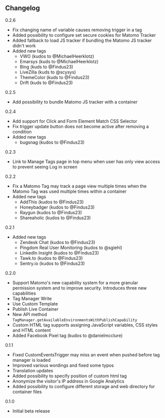 ## Changelog

0.2.6

* Fix changing name of variable causes removing trigger in a tag
* Added possibility to configure set secure cookies for Matomo Tracker
* Added fallback to load JS tracker if bundling the Matomo JS tracker didn't work
* Added new tags
    * VWO (kudos to @MichaelHeerklotz)
    * Emarsys (kuds to @MichaelHeerklotz)
    * Bing (kuds to @Findus23)
    * LiveZilla (kuds to @scysys)
    * ThemeColor (kuds to @Findus23)
    * Drift (kuds to @Findus23)

0.2.5

* Add possibility to bundle Matomo JS tracker with a container

0.2.4

* Add support for Click and Form Element Match CSS Selector
* Fix trigger update button does not become active after removing a condition
* Added new tags
    * bugsnag (kudos to @Findus23)

0.2.3

* Link to Manage Tags page in top menu when user has only view access to prevent seeing Log in screen

0.2.2

* Fix a Matomo Tag may track a page view multiple times when the Matomo Tag was used multiple times within a container
* Added new tags
    * AddThis (kudos to @Findus23)
    * Honeybadger (kudos to @Findus23)
    * Raygun (kudos to @Findus23)
    * Shareaholic (kudos to @Findus23)

0.2.1

* Added new tags
    * Zendesk Chat (kudos to @Findus23)
    * Pingdom Real User Monitoring (kudos to @sgiehl)
    * LinkedIn Insight (kudos to @Findus23)
    * Tawk.to (kudos to @Findus23)
    * Sentry.io (kudos to @Findus23)

0.2.0

* Support Matomo's new capability system for a more granular permission system and to improve security. Introduces three
  new capabilities
* Tag Manager Write
* Use Custom Template
* Publish Live Container
* New API method `TagManager.getAvailableEnvironmentsWithPublishCapability`
* Custom HTML tag supports assigning JavaScript variables, CSS styles and HTML content
* Added Facebook Pixel tag (kudos to @danielmcclure)

0.1.1

* Fixed CustomEventsTrigger may miss an event when pushed before tag manager is loaded
* Improved various wordings and fixed some typos
* Translation updates
* Added possibility to specify position of custom html tag
* Anonymize the visitor's IP address in Google Analytics
* Added possibility to configure different storage and web directory for container files

0.1.0

* Initial beta release
